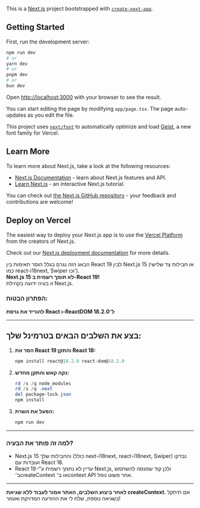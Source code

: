 This is a [Next.js](https://nextjs.org) project bootstrapped with [`create-next-app`](https://nextjs.org/docs/app/api-reference/cli/create-next-app).

## Getting Started

First, run the development server:

```bash
npm run dev
# or
yarn dev
# or
pnpm dev
# or
bun dev
```

Open [http://localhost:3000](http://localhost:3000) with your browser to see the result.

You can start editing the page by modifying `app/page.tsx`. The page auto-updates as you edit the file.

This project uses [`next/font`](https://nextjs.org/docs/app/building-your-application/optimizing/fonts) to automatically optimize and load [Geist](https://vercel.com/font), a new font family for Vercel.

## Learn More

To learn more about Next.js, take a look at the following resources:

- [Next.js Documentation](https://nextjs.org/docs) - learn about Next.js features and API.
- [Learn Next.js](https://nextjs.org/learn) - an interactive Next.js tutorial.

You can check out [the Next.js GitHub repository](https://github.com/vercel/next.js) - your feedback and contributions are welcome!

## Deploy on Vercel

The easiest way to deploy your Next.js app is to use the [Vercel Platform](https://vercel.com/new?utm_medium=default-template&filter=next.js&utm_source=create-next-app&utm_campaign=create-next-app-readme) from the creators of Next.js.

Check out our [Next.js deployment documentation](https://nextjs.org/docs/app/building-your-application/deploying) for more details.

הבאג הזה נגרם בגלל חוסר תאימות בין React 19 לבין Next.js 15 (או חבילות צד שלישי כמו react-i18next, Swiper וכו').  
**Next.js 15 לא תומך רשמית ב-React 19!**  
זו בעיה ידועה בקהילת Next.js.

### הפתרון הבטוח:
**להוריד את גרסת React ו-ReactDOM ל־18.2.0**

---

## בצע את השלבים הבאים בטרמינל שלך:

1. **הסר את React 19 והתקן React 18:**
   ```powershell
   npm install react@18.2.0 react-dom@18.2.0
   ```

2. **נקה קאש והתקן מחדש:**
   ```powershell
   rd /s /q node_modules
   rd /s /q .next
   del package-lock.json
   npm install
   ```

3. **הפעל את השרת:**
   ```powershell
   npm run dev
   ```

---

### למה זה פותר את הבעיה?
- Next.js 15 והחבילות שלך (כולל next-i18next, react-i18next, Swiper) נבדקו ועובדות עם React 18.
- React 19 עדיין לא נתמך רשמית ע"י Next.js, ולכן קוד שמנסה להשתמש ב־createContext או ב־context API אחר פשוט נופל.

---

**לאחר ביצוע השלבים, האתר אמור לעבוד ללא שגיאת createContext.**
אם תיתקל בשגיאה נוספת, שלח לי את ההודעה המדויקת ואעזור!
